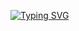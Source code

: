 [![Typing SVG](https://readme-typing-svg.demolab.com?font=Embed+code&pause=1000&color=F70000&background=00FF34&center=true&width=435&lines=The+sunset+is+beautiful%2C+isn't+it%3F)](https://git.io/typing-svg)

